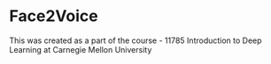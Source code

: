 # Face2Voice
This was created as a part of the course - 11785 Introduction to Deep Learning at Carnegie Mellon University
